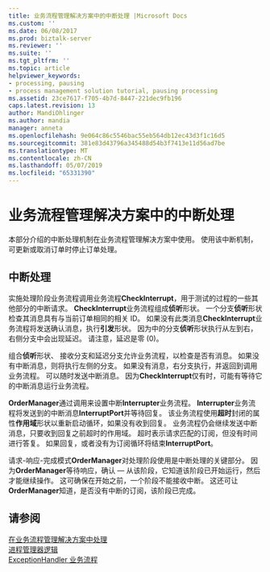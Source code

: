 ```yaml
---
title: 业务流程管理解决方案中的中断处理 |Microsoft Docs
ms.custom: ''
ms.date: 06/08/2017
ms.prod: biztalk-server
ms.reviewer: ''
ms.suite: ''
ms.tgt_pltfrm: ''
ms.topic: article
helpviewer_keywords:
- processing, pausing
- process management solution tutorial, pausing processing
ms.assetid: 23ce7617-f705-4b7d-8447-221dec9fb196
caps.latest.revision: 13
author: MandiOhlinger
ms.author: mandia
manager: anneta
ms.openlocfilehash: 9e064c86c5546bac55eb564db12ec43d3f1c16d5
ms.sourcegitcommit: 381e83d43796a345488d54b3f7413e11d56ad7be
ms.translationtype: MT
ms.contentlocale: zh-CN
ms.lasthandoff: 05/07/2019
ms.locfileid: "65331390"
---
```

# <a name="interrupt-handling-in-the-business-process-management-solution"></a>业务流程管理解决方案中的中断处理
本部分介绍的中断处理机制在业务流程管理解决方案中使用。 使用该中断机制，可更新或取消订单时停止订单处理。  
  
## <a name="interrupt-handling"></a>中断处理  
 实施处理阶段业务流程调用业务流程**CheckInterrupt**，用于测试的过程的一些其他部分的中断请求。 **CheckInterrupt**业务流程组成**侦听**形状。 一个分支**侦听**形状检查其消息具有与当前订单相同的相关 ID。 如果没有此类消息**CheckInterrupt**业务流程将发送确认消息，执行**引发**形状。 因为中的分支**侦听**形状执行从左到右，右侧分支中会出现延迟。 请注意，延迟是零 (0)。  
  
 组合**侦听**形状、 接收分支和延迟分支允许业务流程，以检查是否有消息。 如果没有中断消息，则将执行左侧的分支。 如果没有消息，右分支执行，并返回到调用业务流程。 可以随时发送中断消息。 因为**CheckInterrupt**仅有时，可能有等待它的中断消息运行业务流程。  
  
 **OrderManager**通过调用来设置中断**Interrupter**业务流程。 **Interrupter**业务流程将发送到的中断消息**InterruptPort**并等待回复。 该业务流程使用**超时**封闭的属性**作用域**形状以重新启动循环，如果没有收到回复。 业务流程仍会继续发送中断消息，只要收到回复之前超时的作用域。 超时表示请求匹配的订阅，但没有时间进行答复。 如果回复，或者没有为订阅循环将结束**InterruptPort**。  
  
 请求-响应-完成模式**OrderManager**对处理阶段使用是中断处理的关键部分。 因为**OrderManager**等待响应，确认 — 从该阶段，它知道该阶段已开始运行，然后才能继续操作。 这可确保在开始之前，一个阶段不能接收中断。 这还可让**OrderManager**知道，是否没有中断的订阅，该阶段已完成。  
  
## <a name="see-also"></a>请参阅  
 [在业务流程管理解决方案中处理](../core/processing-in-the-business-process-management-solution.md)   
 [进程管理器逻辑](../core/process-manager-logic.md)   
 [ExceptionHandler 业务流程](../core/the-exceptionhandler-orchestration.md)
